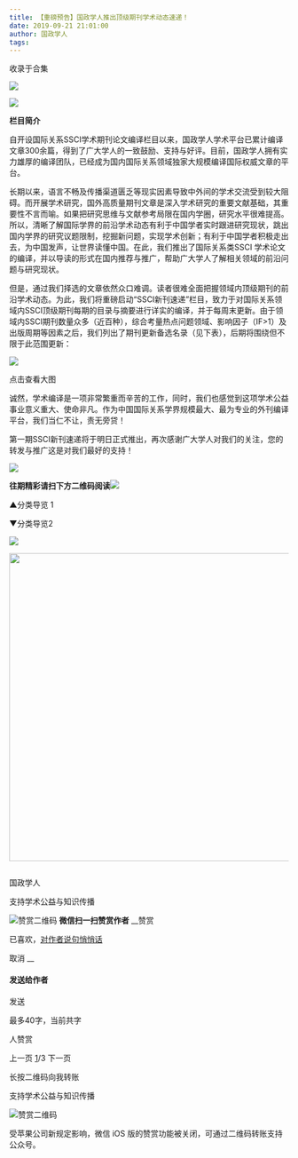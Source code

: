 ```yaml
---
title: 【重磅预告】国政学人推出顶级期刊学术动态速递！
date: 2019-09-21 21:01:00
author: 国政学人
tags: 
---
```



收录于合集

  

![](/images/3008/2.gif)

  

![](/images/3008/3.png)

  

**栏目简介**

  

自开设国际关系SSCI学术期刊论文编译栏目以来，国政学人学术平台已累计编译文章300余篇，得到了广大学人的一致鼓励、支持与好评。目前，国政学人拥有实力雄厚的编译团队，已经成为国内国际关系领域独家大规模编译国际权威文章的平台。

  

长期以来，语言不畅及传播渠道匮乏等现实因素导致中外间的学术交流受到较大阻碍。而开展学术研究，国外高质量期刊文章是深入学术研究的重要文献基础，其重要性不言而喻。如果把研究思维与文献参考局限在国内学圈，研究水平很难提高。所以，清晰了解国际学界的前沿学术动态有利于中国学者实时跟进研究现状，跳出国内学界的研究议题限制，挖掘新问题，实现学术创新；有利于中国学者积极走出去，为中国发声，让世界读懂中国。在此，我们推出了国际关系类SSCI
学术论文的编译，并以导读的形式在国内推荐与推广，帮助广大学人了解相关领域的前沿问题与研究现状。

  

但是，通过我们择选的文章依然众口难调。读者很难全面把握领域内顶级期刊的前沿学术动态。为此，我们将重磅启动“SSCI新刊速递”栏目，致力于对国际关系领域内SSCI顶级期刊每期的目录与摘要进行详实的编译，并于每周末更新。由于领域内SSCI期刊数量众多（近百种），综合考量热点问题领域、影响因子（IF>1）及出版周期等因素之后，我们列出了期刊更新备选名录（见下表），后期将围绕但不限于此范围更新：

![](/images/3008/4.png)

点击查看大图

诚然，学术编译是一项非常繁重而辛苦的工作，同时，我们也感觉到这项学术公益事业意义重大、使命非凡。作为中国国际关系学界规模最大、最为专业的外刊编译平台，我们当仁不让，责无旁贷！

  

第一期SSCI新刊速递将于明日正式推出，再次感谢广大学人对我们的关注，您的转发与推广这是对我们最好的支持！

![](/images/3008/5.png)

 **往期精彩请扫下方二维码阅读**![](/images/3008/6.png)

▲分类导览 1

▼分类导览2

![](/images/3008/7.png)  

  

  

<img src='/images/3008/8.gif' width='554.3' />

![]()

国政学人

支持学术公益与知识传播

![赞赏二维码]() **微信扫一扫赞赏作者** __赞赏

已喜欢，[对作者说句悄悄话](javascript:;)

取消 __

#### 发送给作者

发送

最多40字，当前共字

[](javascript:;) 人赞赏

上一页 [1](javascript:;)/3 下一页

长按二维码向我转账

支持学术公益与知识传播

![赞赏二维码]()

受苹果公司新规定影响，微信 iOS 版的赞赏功能被关闭，可通过二维码转账支持公众号。

